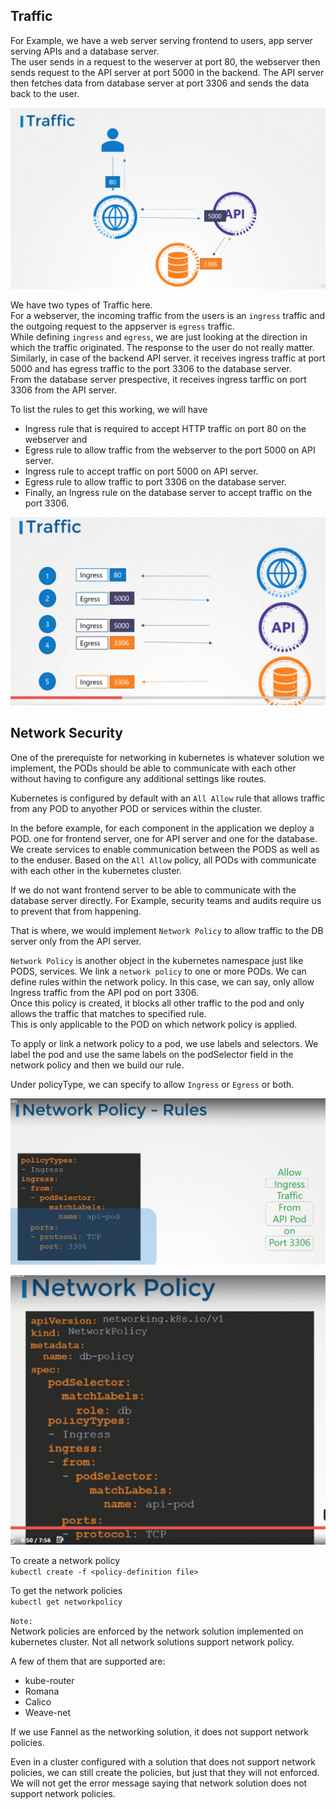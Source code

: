 
## Traffic  

For Example, we have a web server serving frontend to users, app server serving APIs and a database server.   
The user sends in a request to the weserver at port 80, the webserver then sends request to the API server at port 5000 in the backend. The API server then fetches data from database server at port 3306 and sends the data back to the user.  

![traffic](./Screens/traffic.png)

We have two types of Traffic here.  
For a webserver, the incoming traffic from the users is an `ingress` traffic and the outgoing request to the appserver is `egress` traffic.  
While defining `ingress` and `egress`, we are just looking at the direction in which the traffic originated. The response to the user do not really matter.  
Similarly, in case of the backend API server. it receives ingress traffic at port 5000 and has egress traffic to the port 3306 to the database server.   
From the database server prespective, it receives ingress tarffic on port 3306 from the API server.  

To list the rules to get this working, we will have  
* Ingress rule that is required to accept HTTP traffic on port 80 on the webserver and   
* Egress rule to allow traffic from the webserver to the port 5000 on API server.
* Ingress rule to accept traffic on port 5000 on API server. 
* Egress rule to allow traffic to port 3306 on the database server.
* Finally, an Ingress rule on the database server to accept traffic on the port 3306.

![rules](./Screens/rules.png)

## Network Security

One of the prerequiste for networking in kubernetes is whatever solution we implement, the PODs should be able to communicate with each other without having to configure any additional settings like routes.  

Kubernetes is configured by default with an `All Allow` rule that allows traffic from any POD to anyother POD or services within the cluster.  

In the before example, for each component in the application we deploy a POD. one for frontend server, one for API server and one for the database.  
We create services to enable communication between the PODS as well as to the enduser. 
Based on the `All Allow` policy, all PODs with communicate with each other in the kubernetes cluster.  

If we do not want frontend server to be able to communicate with the database server directly. For Example, security teams and audits require us to prevent that from happening.  

That is where, we would implement `Network Policy` to allow traffic to the DB server only from the API server.  

`Network Policy` is another object in the kubernetes namespace just like PODS, services. We link a `network policy` to one or more PODs. We can define rules within the network policy. In this case, we can say, only allow Ingress traffic from the API pod on port 3306.  
Once this policy is created, it blocks all other traffic to the pod and only allows the traffic that matches to specified rule.   
This is only applicable to the POD on which network policy is applied.  

To apply or link a network policy to a pod, we use labels and selectors.  We label the pod and use the same labels on the podSelector field in the network policy and then we build our rule.

Under policyType, we can specify to allow `Ingress` or `Egress` or both.  

![policy](Screens/policy.png)

![Network-policy](Screens/network-policy.png)

To create a network policy  
`kubectl create -f <policy-definition file>`  

To get the network policies  
`kubectl get networkpolicy`  

`Note:`   
Network policies are enforced by the network solution implemented on kubernetes cluster. Not all network solutions support network policy.  

A few of them that are supported are:  

* kube-router
* Romana
* Calico
* Weave-net

If we use Fannel as the networking solution, it does not support network policies.  

Even in a cluster configured with a solution that does not support network policies, we can still create the policies, but just that they will not enforced. We will not get the error message saying that network solution does not support network policies.










